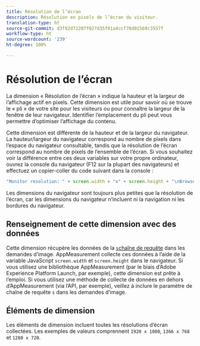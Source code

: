 ```yaml
---
title: Résolution de l’écran
description: Résolution en pixels de l’écran du visiteur.
translation-type: ht
source-git-commit: d3f92d72207f027d35f81a4ccf70d01569c3557f
workflow-type: ht
source-wordcount: '239'
ht-degree: 100%

---
```



# Résolution de l’écran

La dimension « Résolution de l’écran » indique la hauteur et la largeur de l’affichage actif en pixels. Cette dimension est utile pour savoir où se trouve le « pli » de votre site pour les visiteurs ou pour connaître la largeur de la fenêtre de leur navigateur. Identifier l’emplacement du pli peut vous permettre d’optimiser l’affichage du contenu.

Cette dimension est différente de la hauteur et de la largeur du navigateur. La hauteur/largeur du navigateur correspond au nombre de pixels dans l’espace du navigateur consultable, tandis que la résolution de l’écran correspond au nombre de pixels de l’ensemble de l’écran. Si vous souhaitez voir la différence entre ces deux variables sur votre propre ordinateur, ouvrez la console du navigateur (F12 sur la plupart des navigateurs) et effectuez un copier-coller du code suivant dans la console :

```js
"Monitor resolution: " + screen.width + "x" + screen.height + "\nBrowser resolution: " + window.innerWidth + "x" + window.innerHeight;
```

Les dimensions du navigateur sont toujours plus petites que la résolution de l’écran, car les dimensions du navigateur n’incluent ni la navigation ni les bordures du navigateur.

## Renseignement de cette dimension avec des données

Cette dimension récupère les données de la [`s`chaîne de requête](/help/implement/validate/query-parameters.md) dans les demandes d’image. AppMeasurement collecte ces données à l’aide de la variable JavaScript `screen.width` et `screen.height` dans le navigateur. Si vous utilisez une bibliothèque AppMeasurement (par le biais d’Adobe Experience Platform Launch, par exemple), cette dimension est prête à l’emploi. Si vous utilisez une méthode de collecte de données en dehors d’AppMeasurement (via l’API, par exemple), veillez à inclure le paramètre de chaîne de requête `s` dans les demandes d’image.

## Éléments de dimension

Les éléments de dimension incluent toutes les résolutions d’écran collectées. Les exemples de valeurs comprennent `1920 x 1080`, `1366 x 768` et `1280 x 720`.
